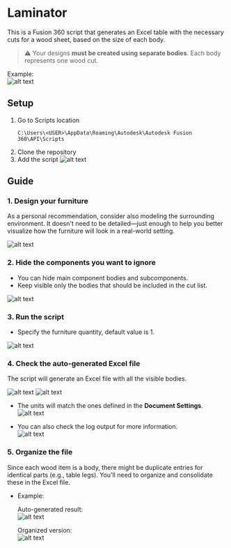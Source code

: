 # Laminator

This is a Fusion 360 script that generates an Excel table with the necessary cuts for a wood sheet, based on the size of each body.

> ⚠️ Your designs **must be created using separate bodies**. Each body represents one wood cut.

Example:  
![alt text](images/example.png)

## Setup

1. Go to Scripts location
    ```
    C:\Users\<USER>\AppData\Roaming\Autodesk\Autodesk Fusion 360\API\Scripts
    ```
2. Clone the repository
3. Add the script
  ![alt text](images/setup.png)
## Guide

### 1. Design your furniture
As a personal recommendation, consider also modeling the surrounding environment. It doesn't need to be detailed—just enough to help you better visualize how the furniture will look in a real-world setting.

![alt text](images/screen0.png)

### 2. Hide the components you want to ignore
* You can hide main component bodies and subcomponents.
* Keep visible only the bodies that should be included in the cut list.

![alt text](images/screen1.png)

### 3. Run the script
* Specify the furniture quantity, default value is 1.

![alt text](images/screen2.png)

### 4. Check the auto-generated Excel file
The script will generate an Excel file with all the visible bodies.

![alt text](images/screen3.png)
![alt text](images/screen4.png)

* The units will match the ones defined in the **Document Settings**.  
  ![alt text](images/screen4_2.png)

* You can also check the log output for more information.  
  ![alt text](images/screen5.png)

### 5. Organize the file
Since each wood item is a body, there might be duplicate entries for identical parts (e.g., table legs). You'll need to organize and consolidate these in the Excel file.

* Example:

    Auto-generated result:  
    ![alt text](images/screen6_2.png)

    Organized version:  
    ![alt text](images/screen6.png)
